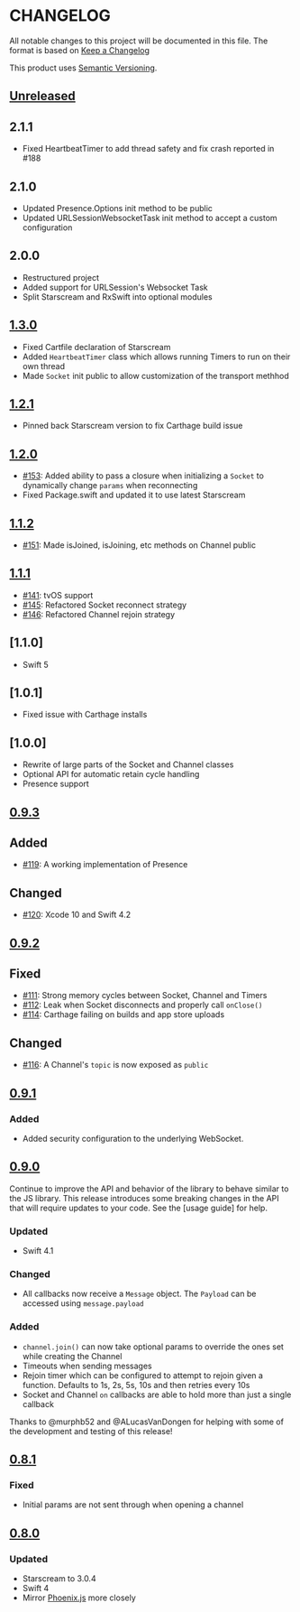 # CHANGELOG
All notable changes to this project will be documented in this file. The format is based on [Keep a Changelog](http://keepachangelog.com/)

This product uses [Semantic Versioning](https://semver.org/).

## [Unreleased]

## 2.1.1
* Fixed HeartbeatTimer to add thread safety and fix crash reported in #188

## 2.1.0
* Updated Presence.Options init method to be public
* Updated URLSessionWebsocketTask init method to accept a custom configuration

## 2.0.0
* Restructured project
* Added support for URLSession's Websocket Task
* Split Starscream and RxSwift into optional modules

## [1.3.0]
* Fixed Cartfile declaration of Starscream
* Added `HeartbeatTimer` class which allows running Timers to run on their own thread
* Made `Socket` init public to allow customization of the transport methhod

## [1.2.1]
* Pinned back Starscream version to fix Carthage build issue

## [1.2.0](https://github.com/davidstump/SwiftPhoenixClient/compare/1.1.2...1.2.0)
* [#153](https://github.com/davidstump/SwiftPhoenixClient/pull/153): Added ability to pass a closure when initializing a `Socket` to dynamically change `params` when reconnecting
* Fixed Package.swift and updated it to use latest Starscream

## [1.1.2](https://github.com/davidstump/SwiftPhoenixClient/compare/1.1.1...1.1.2)
* [#151](https://github.com/davidstump/SwiftPhoenixClient/pull/151): Made isJoined, isJoining, etc methods on Channel public

## [1.1.1](https://github.com/davidstump/SwiftPhoenixClient/compare/1.1.0...1.1.1)
* [#141](https://github.com/davidstump/SwiftPhoenixClient/pull/141): tvOS support
* [#145](https://github.com/davidstump/SwiftPhoenixClient/pull/145): Refactored Socket reconnect strategy
* [#146](https://github.com/davidstump/SwiftPhoenixClient/pull/146): Refactored Channel rejoin strategy

## [1.1.0]
* Swift 5

## [1.0.1]
* Fixed issue with Carthage installs

## [1.0.0]
* Rewrite of large parts of the Socket and Channel classes
* Optional API for automatic retain cycle handling
* Presence support

## [0.9.3]

## Added
* [#119](https://github.com/davidstump/SwiftPhoenixClient/pull/119): A working implementation of Presence


## Changed
* [#120](https://github.com/davidstump/SwiftPhoenixClient/pull/120): Xcode 10 and Swift 4.2



## [0.9.2]

## Fixed
* [#111](https://github.com/davidstump/SwiftPhoenixClient/pull/111): Strong memory cycles between Socket, Channel and Timers
* [#112](https://github.com/davidstump/SwiftPhoenixClient/pull/112): Leak when Socket disconnects and properly call `onClose()`
* [#114](https://github.com/davidstump/SwiftPhoenixClient/pull/114): Carthage failing on builds and app store uploads

## Changed
* [#116](https://github.com/davidstump/SwiftPhoenixClient/pull/116): A Channel's `topic` is now exposed as `public`


## [0.9.1]

### Added
* Added security configuration to the underlying WebSocket.


## [0.9.0]
Continue to improve the API and behavior of the library to behave similar to the JS library. This release introduces
some breaking changes in the API that will require updates to your code. See the [usage guide] for help.

### Updated
* Swift 4.1

### Changed
* All callbacks now receive a `Message` object. The `Payload` can be accessed using `message.payload`

### Added
* `channel.join()` can now take optional params to override the ones set while creating the Channel
* Timeouts when sending messages
* Rejoin timer which can be configured to attempt to rejoin given a function. Defaults to 1s, 2s, 5s, 10s and then retries every 10s
* Socket and Channel `on` callbacks are able to hold more than just a single callback


Thanks to @murphb52 and @ALucasVanDongen for helping with some of the development and testing of this release!


## [0.8.1]

### Fixed
* Initial params are not sent through when opening a channel

## [0.8.0]

### Updated
* Starscream to 3.0.4
* Swift 4
* Mirror [Phoenix.js](https://hexdocs.pm/phoenix/js/) more closely


[Unreleased]: https://github.com/davidstump/SwiftPhoenixClient/compare/1.3.0...HEAD
[1.3.0]: https://github.com/davidstump/SwiftPhoenixClient/compare/1.2.1...1.3.0
[1.2.1]: https://github.com/davidstump/SwiftPhoenixClient/compare/1.2.0...1.2.1
[0.9.3]: https://github.com/davidstump/SwiftPhoenixClient/compare/0.9.2...0.9.3
[0.9.2]: https://github.com/davidstump/SwiftPhoenixClient/compare/0.9.1...0.9.2
[0.9.1]: https://github.com/davidstump/SwiftPhoenixClient/compare/0.9.0...0.9.1
[0.9.0]: https://github.com/davidstump/SwiftPhoenixClient/compare/0.8.1...0.9.0
[0.8.1]: https://github.com/davidstump/SwiftPhoenixClient/compare/0.8.0...0.8.1
[0.8.0]: https://github.com/davidstump/SwiftPhoenixClient/compare/0.6.0...0.8.0
[migration guide]: https://github.com/davidstump/SwiftPhoenixClient/wiki/Usage-Guide
